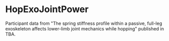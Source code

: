 # HopExoJointPower
Participant data from "The spring stiffness profile within a passive, full-leg exoskeleton affects lower-limb joint mechanics while hopping" published in TBA.
